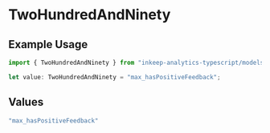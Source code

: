 # TwoHundredAndNinety

## Example Usage

```typescript
import { TwoHundredAndNinety } from "inkeep-analytics-typescript/models/operations";

let value: TwoHundredAndNinety = "max_hasPositiveFeedback";
```

## Values

```typescript
"max_hasPositiveFeedback"
```